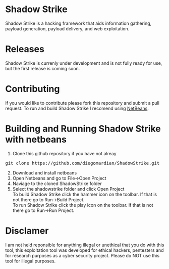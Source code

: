 # Shadow Strike
Shadow Strike is a hacking framework that aids information gathering, payload generation, payload delivery, and web exploitation.
# Releases
Shadow Strike is currenly under development and is not fully ready for use, but the first release is coming soon.
# Contributing
If you would like to contribute please fork this repository and submit a pull request. To run and build Shadow Strike I recomend using [NetBeans](https://netbeans.org).
# Building and Running Shadow Strike with netbeans
1. Clone this github repository if you have not alreay
<pre>
git clone https://github.com/diegomardian/ShadowStrike.git
</pre>
2. Download and install netbeans
3. Open Netbeans and go to File->Open Project
4. Naviage to the cloned ShadowStrike folder
5. Select the shadowstrike folder and click Open Project
<br>To build Shadow Strike click the hammer icon on the toolbar. If that is not there go to Run->Build Project.<br>
To run Shadow Strike click the play icon on the toolbar. If that is not there go to Run->Run Project.<br>


# Disclamer
I am not held reponsible for anything illegal or unethical that you do with this tool, this exploitation tool was developed for ethical hackers, pentesters and for research purposes as a cyber security project. Please do NOT use this tool for illegal purposes.

